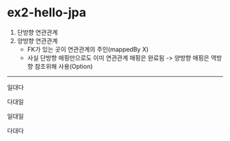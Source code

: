 # ex2-hello-jpa

1. 단방향 연관관계
2. 양방향 연관관계
    - FK가 있는 곳이 연관관계의 주인(mappedBy X)
    - 사실 단방향 매핑만으로도 이미 연관관계 매핑은 완료됨 -> 양방향 매핑은 역방향 참조위해 사용(Option)
---
일대다

다대일

일대일

다대다